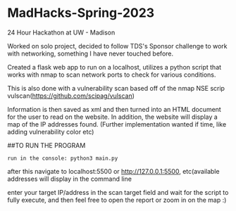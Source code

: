 # MadHacks-Spring-2023

24 Hour Hackathon at UW - Madison

Worked on solo project, decided to follow TDS's Sponsor challenge to work with networking, something I have never touched before. 

Created a flask web app to run on a localhost, utilizes a python script that works with nmap to scan network ports to check for various conditions.

This is also done with a vulnerability scan based off of the nmap NSE scrip vulscan(https://github.com/scipag/vulscan)

Information is then saved as xml and then turned into an HTML document for the user to read on the website. In addition, the website will display a map of the IP addresses found.
(Further implementation wanted if time, like adding vulnerability color etc)

##TO RUN THE PROGRAM

```run in the console: python3 main.py```

after this navigate to localhost:5500 or http://127.0.0.1:5500, etc(available addresses will display in the command line

enter your target IP/address in the scan target field and wait for the script to fully execute, and then feel free to open the report or zoom in on the map  :)



